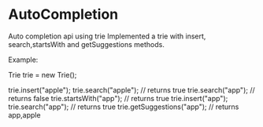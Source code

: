 # AutoCompletion
Auto completion api using trie
Implemented a trie with insert, search,startsWith  and getSuggestions methods.


Example:

Trie trie = new Trie();

trie.insert("apple");
trie.search("apple");   // returns true
trie.search("app");     // returns false
trie.startsWith("app"); // returns true
trie.insert("app");   
trie.search("app");     // returns true
trie.getSuggestions("app");   // returns app,apple
